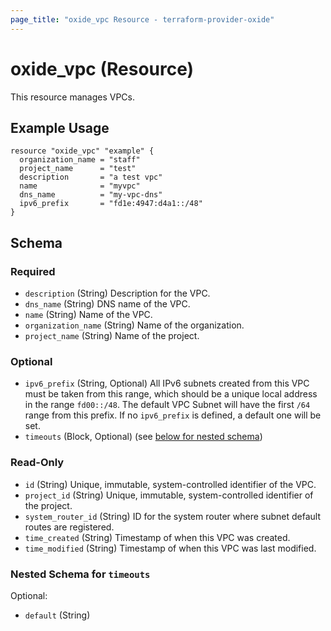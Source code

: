 ```yaml
---
page_title: "oxide_vpc Resource - terraform-provider-oxide"
---
```


# oxide_vpc (Resource)

This resource manages VPCs.

## Example Usage

```hcl
resource "oxide_vpc" "example" {
  organization_name = "staff"
  project_name      = "test"
  description       = "a test vpc"
  name              = "myvpc"
  dns_name          = "my-vpc-dns"
  ipv6_prefix       = "fd1e:4947:d4a1::/48"
}
```

## Schema

### Required

- `description` (String) Description for the VPC.
- `dns_name` (String) DNS name of the VPC.
- `name` (String) Name of the VPC.
- `organization_name` (String) Name of the organization.
- `project_name` (String) Name of the project.

### Optional

- `ipv6_prefix` (String, Optional) All IPv6 subnets created from this VPC must be taken from this range, which should be a unique local address in the range `fd00::/48`. The default VPC Subnet will have the first `/64` range from this prefix. If no `ipv6_prefix` is defined, a default one will be set.
- `timeouts` (Block, Optional) (see [below for nested schema](#nestedblock--timeouts))

### Read-Only

- `id` (String) Unique, immutable, system-controlled identifier of the VPC.
- `project_id` (String) Unique, immutable, system-controlled identifier of the project.
- `system_router_id` (String) ID for the system router where subnet default routes are registered.
- `time_created` (String) Timestamp of when this VPC was created.
- `time_modified` (String) Timestamp of when this VPC was last modified.

<a id="nestedblock--timeouts"></a>

### Nested Schema for `timeouts`

Optional:

- `default` (String)
